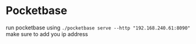 # Pocketbase

run pocketbase using `./pocketbase serve --http "192.168.240.61:8090"`
make sure to add you ip address
